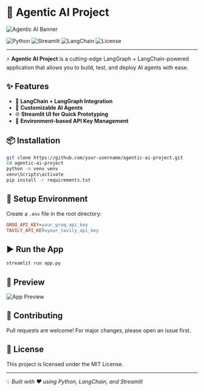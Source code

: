 # 🚀 Agentic AI Project

![Agentic AI Banner](A_digital_graphic_design_showcases_the_title_"AGEN.png)

![Python](https://img.shields.io/badge/Python-3.10+-blue?logo=python)
![Streamlit](https://img.shields.io/badge/Streamlit-1.32+-red?logo=streamlit)
![LangChain](https://img.shields.io/badge/LangChain-0.2+-yellow?logo=chainlink)
![License](https://img.shields.io/badge/License-MIT-green)

---

⚡ **Agentic AI Project** is a cutting-edge LangGraph + LangChain-powered application that allows you to build, test, and deploy AI agents with ease.

## ✨ Features

* 🔗 **LangChain + LangGraph Integration**
* 🧠 **Customizable AI Agents**
* 🌐 **Streamlit UI for Quick Prototyping**
* 🔑 **Environment-based API Key Management**

## 📦 Installation

```bash
git clone https://github.com/your-username/agentic-ai-project.git
cd agentic-ai-project
python -m venv venv
venv\Scripts\activate
pip install -r requirements.txt
```

## 🔑 Setup Environment

Create a `.env` file in the root directory:

```ini
GROQ_API_KEY=your_groq_api_key
TAVILY_API_KEY=your_tavily_api_key
```

## ▶️ Run the App

```bash
streamlit run app.py
```

## 📸 Preview

![App Preview](https://placehold.co/1000x500?text=App+Preview)

## 🤝 Contributing

Pull requests are welcome! For major changes, please open an issue first.

## 📄 License

This project is licensed under the MIT License.

---

💡 *Built with ❤️ using Python, LangChain, and Streamlit*
